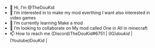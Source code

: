 - 👋 Hi, I’m @TheDouKid
- 👀 I’m interested in to make my mod everthing I want also interested in video games
- 🌱 I’m currently learning Make a mod
- 💞️ I’m looking to collaborate on My mod called One in All in minecraft
- 📫 How to reach me (Discord)TheDouKid#6751 | (IG)_doukid_ | (Youtube)DouKid |

<!---
TheDouKid/TheDouKid is a ✨ special ✨ repository because its `README.md` (this file) appears on your GitHub profile.
You can click the Preview link to take a look at your changes.
--->
